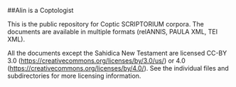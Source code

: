 ##Alin is a Coptologist

This is the public repository for Coptic SCRIPTORIUM corpora.  The documents are available in multiple formats (relANNIS, PAULA XML, TEI XML).  

All the documents except the Sahidica New Testament are licensed CC-BY 3.0 (https://creativecommons.org/licenses/by/3.0/us/) or 4.0 (https://creativecommons.org/licenses/by/4.0/).  See the individual files and subdirectories for more licensing information.
